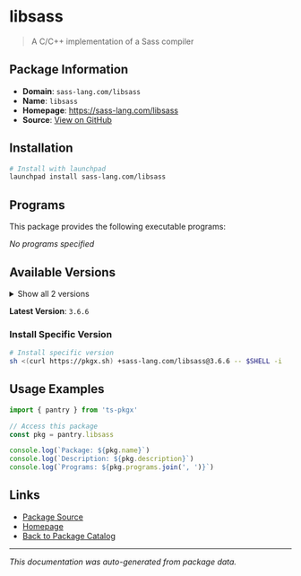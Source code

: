 # libsass

> A C/C++ implementation of a Sass compiler

## Package Information

- **Domain**: `sass-lang.com/libsass`
- **Name**: `libsass`
- **Homepage**: https://sass-lang.com/libsass
- **Source**: [View on GitHub](https://github.com/pkgxdev/pantry/tree/main/projects/sass-lang.com/libsass/package.yml)

## Installation

```bash
# Install with launchpad
launchpad install sass-lang.com/libsass
```

## Programs

This package provides the following executable programs:

*No programs specified*

## Available Versions

<details>
<summary>Show all 2 versions</summary>

- `3.6.6`, `3.6.5`

</details>

**Latest Version**: `3.6.6`

### Install Specific Version

```bash
# Install specific version
sh <(curl https://pkgx.sh) +sass-lang.com/libsass@3.6.6 -- $SHELL -i
```

## Usage Examples

```typescript
import { pantry } from 'ts-pkgx'

// Access this package
const pkg = pantry.libsass

console.log(`Package: ${pkg.name}`)
console.log(`Description: ${pkg.description}`)
console.log(`Programs: ${pkg.programs.join(', ')}`)
```

## Links

- [Package Source](https://github.com/pkgxdev/pantry/tree/main/projects/sass-lang.com/libsass/package.yml)
- [Homepage](https://sass-lang.com/libsass)
- [Back to Package Catalog](../../../package-catalog.md)

---

*This documentation was auto-generated from package data.*
